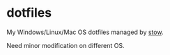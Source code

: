 # dotfiles

My Windows/Linux/Mac OS dotfiles managed by [stow](https://www.gnu.org/software/stow/).

Need minor modification on different OS.

